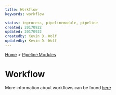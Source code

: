 ```yaml
---
title: Workflow
keywords: workflow

status: inprocess, pipelinemodule, pipeline
created: 20170922
updated: 20170922
createdby: Kevin D. Wolf
updatedby: Kevin D. Wolf
---
```

[Home](../Index.md) > [Pipeline Modules](Index.md)

# Workflow

More information about workflows can be found [here](../Workflows/Index.md)